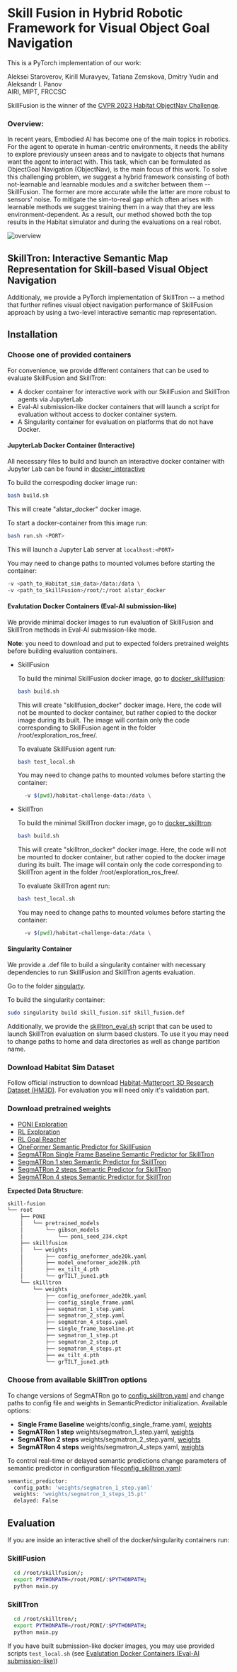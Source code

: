 # Skill Fusion in Hybrid Robotic Framework for Visual Object Goal Navigation 
This is a PyTorch implementation of our work:

Aleksei Staroverov, Kirill Muravyev, Tatiana Zemskova, Dmitry Yudin and Aleksandr I. Panov<br />
AIRI, MIPT, FRCCSC

SkillFusion is the winner of the [CVPR 2023 Habitat ObjectNav Challenge](https://aihabitat.org/challenge/2023/).

### Overview:
In recent years, Embodied AI has become one of the main topics in robotics. For the agent to operate in human-centric environments, it needs the ability to explore previously unseen areas and to navigate to objects that humans want the agent to interact with. This task, which can be formulated as ObjectGoal Navigation (ObjectNav), is the main focus of this work. To solve this challenging problem, we suggest a hybrid framework consisting of both not-learnable and learnable modules and a switcher between them -- SkillFusion. The former are more accurate while the latter are more robust to sensors' noise. To mitigate the sim-to-real gap which often arises with learnable methods we suggest training them in a way that they are less environment-dependent. As a result, our method showed both the top results in the Habitat simulator and during the evaluations on a real robot.

![overview](./docs/objectnav_spec_2023.gif)

## SkillTron: Interactive Semantic Map Representation for Skill-based Visual Object Navigation

Additionaly, we provide a PyTorch implementation of SkillTron -- a method that further refines visual object navigation performance of SkillFusion approach by using a two-level interactive semantic map representation.

## Installation

### Choose one of provided containers
For convenience, we provide different containers that can be used to evaluate SkillFusion and SkillTron:
- A docker container for interactive work with our SkillFusion and SkillTron agents via JupyterLab
- Eval-AI submission-like docker containers that will launch a script for evaluation without access to docker container system.
- A Singularity container for evaluation on platforms that do not have Docker.

#### JupyterLab Docker Container (Interactive)

All necessary files to build and launch an interactive docker container with Jupyter Lab can be found in [docker_interactive](docker_interactive/) 

To build the correspoding docker image run:

```bash
bash build.sh
```

This will create "alstar_docker" docker image.


To start a docker-container from this image run: 

```bash
bash run.sh <PORT>
```

This will launch a Jupyter Lab server at ```localhost:<PORT>```

You may need to change paths to mounted volumes before starting the container:
```bash
-v <path_to_Habitat_sim_data>/data:/data \
-v <path_to_SkillFusion>/root/:/root alstar_docker
```

#### Evalutation Docker Containers (Eval-AI submission-like)

We provide minimal docker images to run evaluation of SkillFusion and SkillTron methods in Eval-AI submission-like mode.

**Note**: you need to download and put to expected folders pretrained weights before building evaluation containers.

- SkillFusion

  To build the minimal SkillFusion docker image, go to [docker_skillfusion](docker_skillfusion/):

  ```bash
  bash build.sh
  ```

  This will create "skillfusion_docker" docker image. Here, the code will not be mounted to docker container, but rather copied to the docker image during its built. The image will contain only the code corresponding to SkillFusion agent in the folder /root/exploration_ros_free/. 

  To evaluate SkillFusion agent run:
  ```bash
  bash test_local.sh
  ```
  You may need to change paths to mounted volumes before starting the container:
  ```bash
    -v $(pwd)/habitat-challenge-data:/data \
  ```
- SkillTron

  To build the minimal SkillTron docker image, go to [docker_skilltron](docker_skilltron/):

  ```bash
  bash build.sh
  ```

  This will create "skilltron_docker" docker image. Here, the code will not be mounted to docker container, but rather copied to the docker image during its built. The image will contain only the code corresponding to SkillTron agent in the folder /root/exploration_ros_free/. 

  To evaluate SkillTron agent run:
  ```bash
  bash test_local.sh
  ```
  You may need to change paths to mounted volumes before starting the container:
  ```bash
    -v $(pwd)/habitat-challenge-data:/data \
  ```

#### Singularity Container

We provide a .def file to build a singularity container with necessary dependencies to run SkillFusion and SkillTron agents evaluation.

Go to the folder [singularty](singularity/).

To build the singularity container:

```bash
sudo singularity build skill_fusion.sif skill_fusion.def 
```

Additionally, we provide the [skilltron_eval.sh](singularity/skilltron_eval.sh) script that can be used to launch SkillTron evaluation on slurm based clusters. To use it you may need to change paths to home and data directories as well as change partition name.


### Download Habitat Sim Dataset

Follow official instruction to download [Habitat-Matterport 3D Research Dataset (HM3D)](https://github.com/facebookresearch/habitat-sim/blob/main/DATASETS.md). For evaluation you will need only it's validation part.

### Download pretrained weights

- [PONI Exploration](https://disk.yandex.ru/d/6v5SQ57ACvNpRg)
- [RL Exploration](https://disk.yandex.ru/d/zIb37VHjhh17tg)
- [RL Goal Reacher](https://disk.yandex.ru/d/Q-w2nZVNDu8mDA)
- [OneFormer Semantic Predictor for SkillFusion](https://disk.yandex.ru/d/BIAb3Jyh5G-_rQ)
- [SegmATRon Single Frame Baseline Semantic Predictor for SkillTron](https://disk.yandex.ru/d/p2GKLZ_Z49IWdA)
- [SegmATRon 1 step Semantic Predictor for SkillTron](https://disk.yandex.ru/d/DwRCff70Ij3ang)
- [SegmATRon 2 steps Semantic Predictor for SkillTron](https://disk.yandex.ru/d/a-LWtayiJf54VA)
- [SegmATRon 4 steps Semantic Predictor for SkillTron](https://disk.yandex.ru/d/goW34Me8jbme9A)

**Expected Data Structure**:
```bash
skill-fusion
└── root
    ├── PONI
    │   └── pretrained_models
    │       └── gibson_models
    │           └── poni_seed_234.ckpt
    ├── skillfusion
    │   └── weights
    │       ├── config_oneformer_ade20k.yaml
    │       ├── model_oneformer_ade20k.pth
    │       ├── ex_tilt_4.pth
    │       └── grTILT_june1.pth
    └── skilltron
        └── weights
            ├── config_oneformer_ade20k.yaml
            ├── config_single_frame.yaml
            ├── segmatron_1_step.yaml
            ├── segmatron_2_step.yaml
            ├── segmatron_4_steps.yaml
            ├── single_frame_baseline.pt
            ├── segmatron_1_step.pt
            ├── segmatron_2_step.pt
            ├── segmatron_4_steps.pt
            ├── ex_tilt_4.pth
            └── grTILT_june1.pth
```


### Choose from available SkillTron options
To change versions of SegmATRon go to [config_skilltron.yaml](root/skilltron/config_skilltron.yaml) and change paths to config file and weights in SemanticPredictor initialization.
Available options:

- **Single Frame Baseline** weights/config_single_frame.yaml, [weights](https://disk.yandex.ru/d/p2GKLZ_Z49IWdA)
- **SegmATRon 1 step** weights/segmatron_1_step.yaml, [weights](https://disk.yandex.ru/d/DwRCff70Ij3ang)
- **SegmATRon 2 steps** weights/segmatron_2_step.yaml, [weights](https://disk.yandex.ru/d/a-LWtayiJf54VA)
- **SegmATRon 4 steps** weights/segmatron_4_steps.yaml, [weights](https://disk.yandex.ru/d/goW34Me8jbme9A)

To control real-time or delayed semantic predictions change parameters of semantic predictor in configuration file[config_skilltron.yaml](root/skilltron/config_skilltron.yaml):

```bash
semantic_predictor:
  config_path: 'weights/segmatron_1_step.yaml'
  weights: 'weights/segmatron_1_steps_15.pt'
  delayed: False
```

## Evaluation

If you are inside an interactive shell of the docker/singularity containers run:

### SkillFusion
```bash
  cd /root/skillfusion/;
  export PYTHONPATH=/root/PONI/:$PYTHONPATH;
  python main.py
```
### SkillTron
```bash
  cd /root/skilltron/;
  export PYTHONPATH=/root/PONI/:$PYTHONPATH;
  python main.py
```

If you have built submission-like docker images, you may use provided scripts ```test_local.sh``` (see [Evalutation Docker Containers (Eval-AI submission-like)](#evalutation-docker-containers-eval-ai-submission-like))